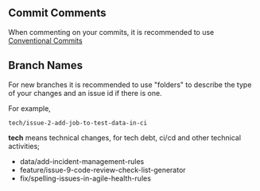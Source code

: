 
## Commit Comments

When commenting on your commits, it is recommended to use [Conventional Commits](https://www.conventionalcommits.org/en/v1.0.0/)

## Branch Names

For new branches it is recommended to use "folders" to describe the type of your changes and an issue id if there is one.

For example,

```tech/issue-2-add-job-to-test-data-in-ci```

**tech** means technical changes, for tech debt, ci/cd and other technical activities;

- data/add-incident-management-rules
- feature/issue-9-code-review-check-list-generator
- fix/spelling-issues-in-agile-health-rules


